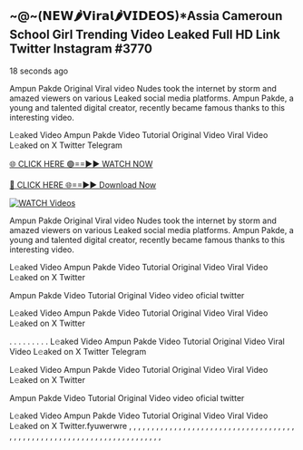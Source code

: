 ## ~@~‍(𝗡𝗘𝗪🌶𝗩𝗶𝗿𝗮𝗹🌶𝗩𝗜𝗗𝗘𝗢𝗦)*Assia Cameroun School Girl Trending Video Leaked Full HD Link Twitter Instagram #3770

18 seconds ago

Ampun Pakde Original Viral video Nudes took the internet by storm and amazed viewers on various Leaked social media platforms. Ampun Pakde, a young and talented digital creator, recently became famous thanks to this interesting video.

L𝚎aked Video Ampun Pakde Video Tutorial Original Video Viral Video L𝚎aked on X Twitter Telegram

[🌐 CLICK HERE 🟢==►► WATCH NOW](https://dekho-ki-hoy-07-2k25.blogspot.com/2025/01/viral-live.html)

[🔴 CLICK HERE 🌐==►► Download Now](https://dekho-ki-hoy-07-2k25.blogspot.com/2025/01/viral-live.html)

[![WATCH Videos](https://i.imgur.com/dJHk4Zq.gif)](https://dekho-ki-hoy-07-2k25.blogspot.com/2025/01/viral-live.html)

Ampun Pakde Original Viral video Nudes took the internet by storm and amazed viewers on various Leaked social media platforms. Ampun Pakde, a young and talented digital creator, recently became famous thanks to this interesting video.

L𝚎aked Video Ampun Pakde Video Tutorial Original Video Viral Video L𝚎aked on X Twitter

Ampun Pakde Video Tutorial Original Video video oficial twitter

L𝚎aked Video Ampun Pakde Video Tutorial Original Video Viral Video L𝚎aked on X Twitter

. . . . . . . . . L𝚎aked Video Ampun Pakde Video Tutorial Original Video Viral Video L𝚎aked on X Twitter Telegram

L𝚎aked Video Ampun Pakde Video Tutorial Original Video Viral Video L𝚎aked on X Twitter

Ampun Pakde Video Tutorial Original Video video oficial twitter

L𝚎aked Video Ampun Pakde Video Tutorial Original Video Viral Video L𝚎aked on X Twitter.fyuwerwre
,
,
,
,
,
,
,
,
,
,
,
,
,
,
,
,
,
,
,
,
,
,
,
,
,
,
,
,
,
,
,
,
,
,
,
,
,
,
,
,
,
,
,
,
,
,
,
,
,
,
,
,
,
,
,
,
,
,
,
,
,
,
,
,
,
,
,
,
,
,
,